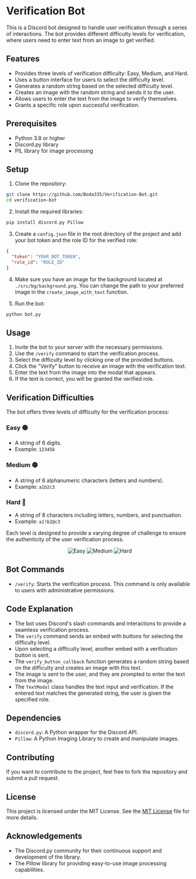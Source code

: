 # Verification Bot

This is a Discord bot designed to handle user verification through a series of interactions. The bot provides different difficulty levels for verification, where users need to enter text from an image to get verified.

## Features

- Provides three levels of verification difficulty: Easy, Medium, and Hard.
- Uses a button interface for users to select the difficulty level.
- Generates a random string based on the selected difficulty level.
- Creates an image with the random string and sends it to the user.
- Allows users to enter the text from the image to verify themselves.
- Grants a specific role upon successful verification.

## Prerequisites

- Python 3.8 or higher
- Discord.py library
- PIL library for image processing

## Setup

1. Clone the repository:

```sh
git clone https://github.com/Boda335/Verification-Bot.git
cd verification-bot
```

2. Install the required libraries:

```sh
pip install discord.py Pillow
```

3. Create a `config.json` file in the root directory of the project and add your bot token and the role ID for the verified role:

```json
{
  "token": "YOUR_BOT_TOKEN",
  "role_id": "ROLE_ID"
}
```

4. Make sure you have an image for the background located at `./src/bg/background.png`. You can change the path to your preferred image in the `create_image_with_text` function.

5. Run the bot:

```sh
python bot.py
```

## Usage

1. Invite the bot to your server with the necessary permissions.
2. Use the `/verify` command to start the verification process.
3. Select the difficulty level by clicking one of the provided buttons.
4. Click the "Verify" button to receive an image with the verification text.
5. Enter the text from the image into the modal that appears.
6. If the text is correct, you will be granted the verified role.

## Verification Difficulties

The bot offers three levels of difficulty for the verification process:

### Easy 🟢
- A string of 6 digits.
- Example: `123456`

### Medium 🟡
- A string of 6 alphanumeric characters (letters and numbers).
- Example: `a1b2c3`

### Hard 🔴
- A string of 8 characters including letters, numbers, and punctuation.
- Example: `a1!b2@c3`

Each level is designed to provide a varying degree of challenge to ensure the authenticity of the user verification process.

<div style="text-align: center;">
  <img src="https://d.top4top.io/p_3136ssht11.png" alt="Easy" >
  <img src="https://e.top4top.io/p_3136v3mvg2.png" alt="Medium" ">
  <img src="https://f.top4top.io/p_3136obvf33.png" alt="Hard" >
</div>

## Bot Commands

- `/verify`: Starts the verification process. This command is only available to users with administrative permissions.

## Code Explanation

- The bot uses Discord's slash commands and interactions to provide a seamless verification process.
- The `verify` command sends an embed with buttons for selecting the difficulty level.
- Upon selecting a difficulty level, another embed with a verification button is sent.
- The `verify_button_callback` function generates a random string based on the difficulty and creates an image with this text.
- The image is sent to the user, and they are prompted to enter the text from the image.
- The `TextModal` class handles the text input and verification. If the entered text matches the generated string, the user is given the specified role.

## Dependencies

- `discord.py`: A Python wrapper for the Discord API.
- `Pillow`: A Python Imaging Library to create and manipulate images.

## Contributing

If you want to contribute to the project, feel free to fork the repository and submit a pull request.

## License

This project is licensed under the MIT License. See the [MIT License](LICENSE) file for more details.

## Acknowledgements

- The Discord.py community for their continuous support and development of the library.
- The Pillow library for providing easy-to-use image processing capabilities.
